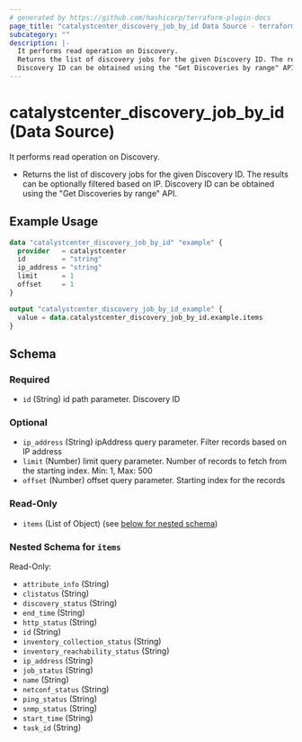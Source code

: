 ```yaml
---
# generated by https://github.com/hashicorp/terraform-plugin-docs
page_title: "catalystcenter_discovery_job_by_id Data Source - terraform-provider-catalystcenter"
subcategory: ""
description: |-
  It performs read operation on Discovery.
  Returns the list of discovery jobs for the given Discovery ID. The results can be optionally filtered based on IP.
  Discovery ID can be obtained using the "Get Discoveries by range" API.
---
```


# catalystcenter_discovery_job_by_id (Data Source)

It performs read operation on Discovery.

- Returns the list of discovery jobs for the given Discovery ID. The results can be optionally filtered based on IP.
Discovery ID can be obtained using the "Get Discoveries by range" API.

## Example Usage

```terraform
data "catalystcenter_discovery_job_by_id" "example" {
  provider   = catalystcenter
  id         = "string"
  ip_address = "string"
  limit      = 1
  offset     = 1
}

output "catalystcenter_discovery_job_by_id_example" {
  value = data.catalystcenter_discovery_job_by_id.example.items
}
```

<!-- schema generated by tfplugindocs -->
## Schema

### Required

- `id` (String) id path parameter. Discovery ID

### Optional

- `ip_address` (String) ipAddress query parameter. Filter records based on IP address
- `limit` (Number) limit query parameter. Number of records to fetch from the starting index. Min: 1, Max: 500
- `offset` (Number) offset query parameter. Starting index for the records

### Read-Only

- `items` (List of Object) (see [below for nested schema](#nestedatt--items))

<a id="nestedatt--items"></a>
### Nested Schema for `items`

Read-Only:

- `attribute_info` (String)
- `clistatus` (String)
- `discovery_status` (String)
- `end_time` (String)
- `http_status` (String)
- `id` (String)
- `inventory_collection_status` (String)
- `inventory_reachability_status` (String)
- `ip_address` (String)
- `job_status` (String)
- `name` (String)
- `netconf_status` (String)
- `ping_status` (String)
- `snmp_status` (String)
- `start_time` (String)
- `task_id` (String)
